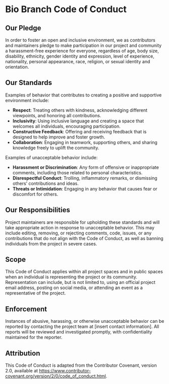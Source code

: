 # Bio Branch Code of Conduct

## Our Pledge

In order to foster an open and inclusive environment, we as contributors and maintainers pledge to make participation in our project and community a harassment-free experience for everyone, regardless of age, body size, disability, ethnicity, gender identity and expression, level of experience, nationality, personal appearance, race, religion, or sexual identity and orientation.

## Our Standards

Examples of behavior that contributes to creating a positive and supportive environment include:

- **Respect**: Treating others with kindness, acknowledging different viewpoints, and honoring all contributions.
- **Inclusivity**: Using inclusive language and creating a space that welcomes all individuals, encouraging participation.
- **Constructive Feedback**: Offering and receiving feedback that is designed to help improve and foster growth.
- **Collaboration**: Engaging in teamwork, supporting others, and sharing knowledge freely to uplift the community.

Examples of unacceptable behavior include:

- **Harassment or Discrimination**: Any form of offensive or inappropriate comments, including those related to personal characteristics.
- **Disrespectful Conduct**: Trolling, inflammatory remarks, or dismissing others’ contributions and ideas.
- **Threats or Intimidation**: Engaging in any behavior that causes fear or discomfort for others.

## Our Responsibilities

Project maintainers are responsible for upholding these standards and will take appropriate action in response to unacceptable behavior. This may include editing, removing, or rejecting comments, code, issues, or any contributions that do not align with the Code of Conduct, as well as banning individuals from the project in severe cases.

## Scope

This Code of Conduct applies within all project spaces and in public spaces when an individual is representing the project or its community. Representation can include, but is not limited to, using an official project email address, posting on social media, or attending an event as a representative of the project.

## Enforcement

Instances of abusive, harassing, or otherwise unacceptable behavior can be reported by contacting the project team at [insert contact information]. All reports will be reviewed and investigated promptly, with confidentiality maintained for the reporter.

## Attribution

This Code of Conduct is adapted from the Contributor Covenant, version 2.0, available at https://www.contributor-covenant.org/version/2/0/code_of_conduct.html.